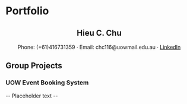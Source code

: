 # Portfolio
<h2 align="center">Hieu C. Chu</h2>
<p align="center">
  Phone: (+61)416731359 ·  
  Email: chc116@uowmail.edu.au ·  
  <a href="https://www.linkedin.com/in/hieucchu/" alt="linked-in">LinkedIn</a>
</p>  

## Group Projects
### UOW Event Booking System
-- Placeholder text --
